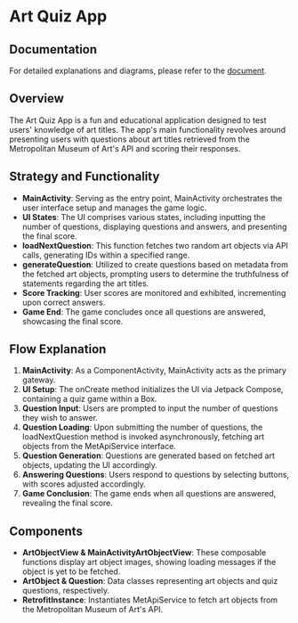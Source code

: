 # Art Quiz App

## Documentation
For detailed explanations and diagrams, please refer to the [document](https://docs.google.com/document/d/1g58N2rzdGL1B0RacvWGpp4j-rfj1_Urb7-pY-utdyug/edit?usp=sharing).

## Overview
The Art Quiz App is a fun and educational application designed to test users' knowledge of art titles. The app's main functionality revolves around presenting users with questions about art titles retrieved from the Metropolitan Museum of Art's API and scoring their responses.

## Strategy and Functionality
- **MainActivity**: Serving as the entry point, MainActivity orchestrates the user interface setup and manages the game logic.
- **UI States**: The UI comprises various states, including inputting the number of questions, displaying questions and answers, and presenting the final score.
- **loadNextQuestion**: This function fetches two random art objects via API calls, generating IDs within a specified range.
- **generateQuestion**: Utilized to create questions based on metadata from the fetched art objects, prompting users to determine the truthfulness of statements regarding the art titles.
- **Score Tracking**: User scores are monitored and exhibited, incrementing upon correct answers.
- **Game End**: The game concludes once all questions are answered, showcasing the final score.

## Flow Explanation
1. **MainActivity**: As a ComponentActivity, MainActivity acts as the primary gateway.
2. **UI Setup**: The onCreate method initializes the UI via Jetpack Compose, containing a quiz game within a Box.
3. **Question Input**: Users are prompted to input the number of questions they wish to answer.
4. **Question Loading**: Upon submitting the number of questions, the loadNextQuestion method is invoked asynchronously, fetching art objects from the MetApiService interface.
5. **Question Generation**: Questions are generated based on fetched art objects, updating the UI accordingly.
6. **Answering Questions**: Users respond to questions by selecting buttons, with scores adjusted accordingly.
7. **Game Conclusion**: The game ends when all questions are answered, revealing the final score.

## Components
- **ArtObjectView & MainActivityArtObjectView**: These composable functions display art object images, showing loading messages if the object is yet to be fetched.
- **ArtObject & Question**: Data classes representing art objects and quiz questions, respectively.
- **RetrofitInstance**: Instantiates MetApiService to fetch art objects from the Metropolitan Museum of Art's API.
